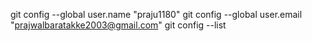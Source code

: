 git config --global user.name "praju1180"
git config --global user.email "prajwalbaratakke2003@gmail.com"
git config --list
